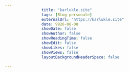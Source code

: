 ---
                title: "karlukle.site"
                tags: [Blog personale]
                externalUrl: "https://karlukle.site"
                date: 9926-08-08
                showDate: false
                showAuthor: false
                showReadingTime: false
                showEdit: false
                showLikes: false
                showViews: false
                layoutBackgroundHeaderSpace: false
                ---

